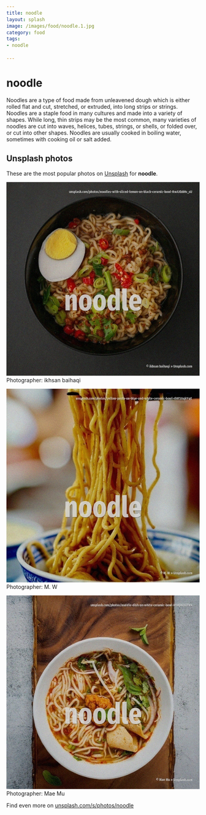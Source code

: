 ```yaml
---
title: noodle
layout: splash
image: /images/food/noodle.1.jpg
category: food
tags:
- noodle

---
```

# noodle

Noodles are a type of food made from unleavened dough which is either rolled flat and cut,  stretched, or extruded, into long strips or strings. Noodles are a staple food in many cultures  and made into a variety of shapes.  While long, thin strips may be the most common, many varieties of noodles are cut into waves,  helices, tubes, strings, or shells, or folded over, or cut into other shapes. Noodles are usually cooked in boiling water, sometimes with cooking oil or salt added. 

 
## Unsplash photos
These are the most popular photos on [Unsplash](https://unsplash.com) for **noodle**.
 
![noodle](/images/food/noodle.1.jpg)
Photographer:  ikhsan baihaqi
 
![noodle](/images/food/noodle.2.jpg)
Photographer:  M. W
 
![noodle](/images/food/noodle.3.jpg)
Photographer:  Mae Mu
 
Find even more on [unsplash.com/s/photos/noodle](https://unsplash.com/s/photos/noodle)
 
